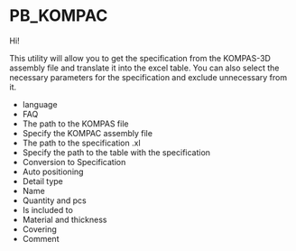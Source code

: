 # PB_KOMPAC
 
 Hi!
 
 This utility will allow you to get the specification from the KOMPAS-3D assembly file and translate it into the excel table. You can also select the necessary parameters for the specification and exclude unnecessary from it.

* language 
* FAQ 
* The path to the KOMPAS file 
* Specify the KOMPAC assembly file 
* The path to the specification .xl 
* Specify the path to the table with the specification 
* Conversion to Specification 
* Auto positioning
* Detail type
* Name 
* Quantity and pcs 
* Is included to
* Material and thickness
* Covering
* Comment
